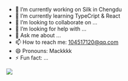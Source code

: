 
- 🔭 I’m currently working on Silk in Chengdu
- 🌱 I’m currently learning TypeCript & React
- 👯 I’m looking to collaborate on ...
- 🤔 I’m looking for help with ...
- 💬 Ask me about ...
- 📫 How to reach me: 104517120@qq.com
- 😄 Pronouns: Mackkkk
- ⚡ Fun fact: ...

<p>
  <img src="https://github-readme-stats.vercel.app/api?username=mackkkk&count_private=true&show_icons=true&theme=buefy">
</p>
